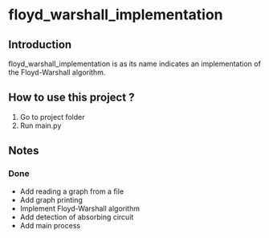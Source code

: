 # floyd_warshall_implementation

## Introduction

floyd_warshall_implementation is as its name indicates an implementation of the Floyd-Warshall algorithm.

## How to use this project ?

1. Go to project folder
2. Run main.py

## Notes

### Done

- Add reading a graph from a file
- Add graph printing
- Implement Floyd-Warshall algorithm
- Add detection of absorbing circuit
- Add main process
